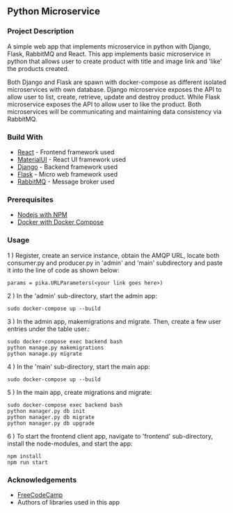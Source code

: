 ## Python Microservice

### Project Description
A simple web app that implements microservice in python with Django, Flask, RabbitMQ and React.
This app implements basic microservice in python that allows user to create product with title and image link and 'like' 
the products created. 

Both Django and Flask are spawn with docker-compose as different isolated microservices with own database. 
Django microservice exposes the API to allow user to list, create, retrieve, update and destroy product.
While Flask microservice exposes the API to allow user to like the product. Both microservices will be communicating 
and maintaining data consistency via RabbitMQ.

### Build With
- [React](https://reactjs.org) - Frontend framework used
- [MaterialUI](https://material-ui.com) - React UI framework used
- [Django](https://www.djangoproject.com/) - Backend framework used
- [Flask](https://flask.palletsprojects.com/en/1.1.x/) - Micro web framework used
- [RabbitMQ](https://www.rabbitmq.com/) - Message broker used

### Prerequisites
 - [Nodejs with NPM](https://nodejs.org/en/download/package-manager/)
 - [Docker with Docker Compose](https://docs.docker.com/get-docker/) 

### Usage
1 ) Register, create an service instance, obtain the AMQP URL, locate both consumer.py and producer.py in 'admin' and 
'main' subdirectory and paste it into the line of code as shown below:
```
params = pika.URLParameters(<your link goes here>)
```

2 ) In the 'admin' sub-directory, start the admin app:
```
sudo docker-compose up --build
```

3 ) In the admin app, makemigrations and migrate. 
Then, create a few user entries under the table user.:
```
sudo docker-compose exec backend bash
python manage.py makemigrations
python manage.py migrate
```

4 ) In the 'main' sub-directory, start the main app:
```
sudo docker-compose up --build
```

5 ) In the main app, create migrations and migrate:
```
sudo docker-compose exec backend bash
python manager.py db init
python manager.py db migrate
python manager.py db upgrade
```

6 ) To start the frontend client app, navigate to 'frontend' sub-directory, install the node-modules, and start the app:
```
npm install 
npm run start
```

### Acknowledgements
- [FreeCodeCamp](https://www.freecodecamp.org/)
- Authors of libraries used in this app
